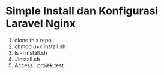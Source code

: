 # Simple Install dan Konfigurasi Laravel Nginx

1. clone this repo
2. chmod u+x install.sh 
3. ls -l install.sh 
4. ./install.sh
5. Access : projek.test